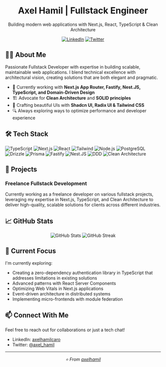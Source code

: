 <!-- HEADER -->
<div align="center">
  <h1>Axel Hamil | Fullstack Engineer</h1>
  <p>Building modern web applications with Next.js, React, TypeScript & Clean Architecture</p>
  
  [![LinkedIn](https://img.shields.io/badge/LinkedIn-0A66C2?style=for-the-badge&logo=linkedin&logoColor=white)](https://linkedin.com/in/axelhamilcaro)
  [![Twitter](https://img.shields.io/badge/Twitter-1DA1F2?style=for-the-badge&logo=twitter&logoColor=white)](https://twitter.com/axel_hamil)
</div>

## 👨‍💻 About Me

Passionate Fullstack Developer with expertise in building scalable, maintainable web applications. I blend technical excellence with architectural vision, creating solutions that are both elegant and pragmatic.

- 🚀 Currently working with **Next.js App Router, Fastify, Nest.JS, TypeScript, and Domain-Driven Design**
- 🏗️ Advocate for **Clean Architecture** and **SOLID principles**
- 🎨 Crafting beautiful UIs with **Shadcn UI, Radix UI & Tailwind CSS**
- 🔍 Always exploring ways to optimize performance and developer experience

## 🛠️ Tech Stack

<div>
  <!-- Frontend -->
  <img src="https://img.shields.io/badge/TypeScript-3178C6?style=for-the-badge&logo=typescript&logoColor=white" alt="TypeScript" />
  <img src="https://img.shields.io/badge/Next.js-000000?style=for-the-badge&logo=next.js&logoColor=white" alt="Next.js" />
  <img src="https://img.shields.io/badge/React-61DAFB?style=for-the-badge&logo=react&logoColor=black" alt="React" />
  <img src="https://img.shields.io/badge/Tailwind_CSS-06B6D4?style=for-the-badge&logo=tailwind-css&logoColor=white" alt="Tailwind" />
  
  <!-- Backend -->
  <img src="https://img.shields.io/badge/Node.js-339933?style=for-the-badge&logo=node.js&logoColor=white" alt="Node.js" />
  <img src="https://img.shields.io/badge/PostgreSQL-4169E1?style=for-the-badge&logo=postgresql&logoColor=white" alt="PostgreSQL" />
  <img src="https://img.shields.io/badge/Drizzle-000000?style=for-the-badge&logo=drizzle&logoColor=white" alt="Drizzle" />
  <img src="https://img.shields.io/badge/Prisma-2D3748?style=for-the-badge&logo=prisma&logoColor=white" alt="Prisma" />
  <img src="https://img.shields.io/badge/Fastify-000000?style=for-the-badge&logo=fastify&logoColor=white" alt="Fastify" />
  <img src="https://img.shields.io/badge/Nest.JS-E02344?style=for-the-badge&logo=nestjs&logoColor=white" alt="Nest.JS" />
  
  <!-- Tools & Practices -->
  <img src="https://img.shields.io/badge/DDD-FF6B6B?style=for-the-badge&logoColor=white" alt="DDD" />
  <img src="https://img.shields.io/badge/Clean_Architecture-4FC08D?style=for-the-badge&logoColor=white" alt="Clean Architecture" />
</div>

## 💼 Projects

### Freelance Fullstack Development

Currently working as a freelance developer on various fullstack projects, leveraging my expertise in Next.js, TypeScript, and Clean Architecture to deliver high-quality, scalable solutions for clients across different industries.

## 📈 GitHub Stats

<div align="center">
  <img src="https://github-readme-stats.vercel.app/api?username=axelhamil&show_icons=true&theme=tokyonight" alt="GitHub Stats" />
  <img src="https://github-readme-streak-stats.herokuapp.com/?user=axelhamil&theme=tokyonight" alt="GitHub Streak" />
</div>

## 🌱 Current Focus

I'm currently exploring:

- Creating a zero-dependency authentication library in TypeScript that addresses limitations in existing solutions
- Advanced patterns with React Server Components
- Optimizing Web Vitals in Next.js applications
- Event-driven architecture in distributed systems
- Implementing micro-frontends with module federation

## 📫 Connect With Me

Feel free to reach out for collaborations or just a tech chat!

- LinkedIn: [axelhamilcaro](https://linkedin.com/in/axelhamilcaro)
- Twitter: [@axel_hamil](https://twitter.com/axel_hamil)

---

<div align="center">
  <i>⭐️ From <a href="https://github.com/axelhamil">axelhamil</a></i>
</div>
